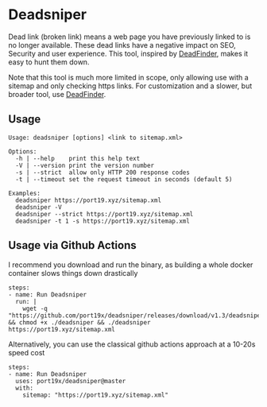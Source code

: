 # Deadsniper

Dead link (broken link) means a web page you have previously linked to is no longer available.
These dead links have a negative impact on SEO, Security and user experience.
This tool, inspired by [DeadFinder](https://github.com/hahwul/deadfinder), makes it easy to hunt them down.

Note that this tool is much more limited in scope, only allowing use with a sitemap and only checking https links.
For customization and a slower, but broader tool, use [DeadFinder](https://github.com/hahwul/deadfinder).

## Usage

```
Usage: deadsniper [options] <link to sitemap.xml>

Options:
  -h | --help    print this help text
  -V | --version print the version number
  -s | --strict  allow only HTTP 200 response codes
  -t | --timeout set the request timeout in seconds (default 5)

Examples:
  deadsniper https://port19.xyz/sitemap.xml
  deadsniper -V
  deadsniper --strict https://port19.xyz/sitemap.xml
  deadsniper -t 1 -s https://port19.xyz/sitemap.xml
```

## Usage via Github Actions

I recommend you download and run the binary, as building a whole docker container slows things down drastically

```
steps:
- name: Run Deadsniper
  run: |
    wget -q "https://github.com/port19x/deadsniper/releases/download/v1.3/deadsniper" && chmod +x ./deadsniper && ./deadsniper https://port19.xyz/sitemap.xml
```

Alternatively, you can use the classical github actions approach at a 10-20s speed cost

```
steps:
- name: Run Deadsniper
  uses: port19x/deadsniper@master
  with:
    sitemap: "https://port19.xyz/sitemap.xml"
```